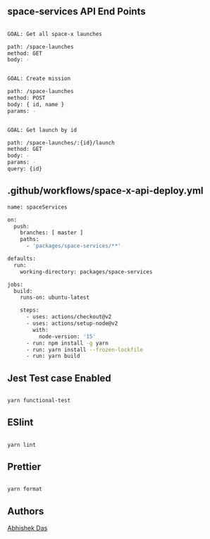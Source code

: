 
## space-services API End Points

```sh

GOAL: Get all space-x launches

path: /space-launches
method: GET
body: -


GOAL: Create mission

path: /space-launches
method: POST
body: { id, name }
params: -


GOAL: Get launch by id

path: /space-launches/:{id}/launch
method: GET
body: -
params: -
query: {id}

```

## .github/workflows/space-x-api-deploy.yml

```sh
name: spaceServices

on:
  push:
    branches: [ master ]
    paths:
      - 'packages/space-services/**'

defaults:
  run:
    working-directory: packages/space-services

jobs:
  build:
    runs-on: ubuntu-latest

    steps:
      - uses: actions/checkout@v2
      - uses: actions/setup-node@v2
        with:
          node-version: '15'
      - run: npm install -g yarn
      - run: yarn install --frozen-lockfile
      - run: yarn build

```

## Jest Test case Enabled

```sh

yarn functional-test

```

## ESlint

```sh

yarn lint

```

## Prettier

```sh

yarn format

```

## Authors

[Abhishek Das](https://github.com/abhi-das)